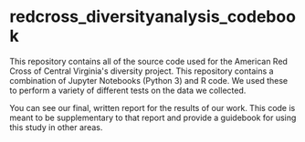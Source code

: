 # redcross_diversityanalysis_codebook
This repository contains all of the source code used for the American Red Cross of Central Virginia's diversity project. This repository contains a combination of Jupyter Notebooks (Python 3) and R code. We used these to perform a variety of different tests on the data we collected.

You can see our final, written report for the results of our work. This code is meant to be supplementary to that report and provide a guidebook for using this study in other areas. 
